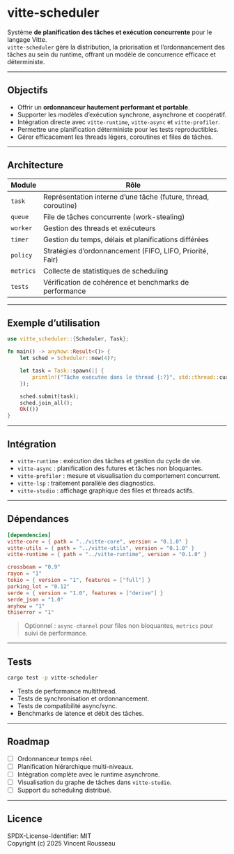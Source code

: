 

# vitte-scheduler

Système **de planification des tâches et exécution concurrente** pour le langage Vitte.  
`vitte-scheduler` gère la distribution, la priorisation et l’ordonnancement des tâches au sein du runtime, offrant un modèle de concurrence efficace et déterministe.

---

## Objectifs

- Offrir un **ordonnanceur hautement performant et portable**.  
- Supporter les modèles d’exécution synchrone, asynchrone et coopératif.  
- Intégration directe avec `vitte-runtime`, `vitte-async` et `vitte-profiler`.  
- Permettre une planification déterministe pour les tests reproductibles.  
- Gérer efficacement les threads légers, coroutines et files de tâches.

---

## Architecture

| Module        | Rôle |
|---------------|------|
| `task`        | Représentation interne d’une tâche (future, thread, coroutine) |
| `queue`       | File de tâches concurrente (work-stealing) |
| `worker`      | Gestion des threads et exécuteurs |
| `timer`       | Gestion du temps, délais et planifications différées |
| `policy`      | Stratégies d’ordonnancement (FIFO, LIFO, Priorité, Fair) |
| `metrics`     | Collecte de statistiques de scheduling |
| `tests`       | Vérification de cohérence et benchmarks de performance |

---

## Exemple d’utilisation

```rust
use vitte_scheduler::{Scheduler, Task};

fn main() -> anyhow::Result<()> {
    let sched = Scheduler::new(4)?;

    let task = Task::spawn(|| {
        println!("Tâche exécutée dans le thread {:?}", std::thread::current().id());
    });

    sched.submit(task);
    sched.join_all();
    Ok(())
}
```

---

## Intégration

- `vitte-runtime` : exécution des tâches et gestion du cycle de vie.  
- `vitte-async` : planification des futures et tâches non bloquantes.  
- `vitte-profiler` : mesure et visualisation du comportement concurrent.  
- `vitte-lsp` : traitement parallèle des diagnostics.  
- `vitte-studio` : affichage graphique des files et threads actifs.

---

## Dépendances

```toml
[dependencies]
vitte-core = { path = "../vitte-core", version = "0.1.0" }
vitte-utils = { path = "../vitte-utils", version = "0.1.0" }
vitte-runtime = { path = "../vitte-runtime", version = "0.1.0" }

crossbeam = "0.9"
rayon = "1"
tokio = { version = "1", features = ["full"] }
parking_lot = "0.12"
serde = { version = "1.0", features = ["derive"] }
serde_json = "1.0"
anyhow = "1"
thiserror = "1"
``` 

> Optionnel : `async-channel` pour files non bloquantes, `metrics` pour suivi de performance.

---

## Tests

```bash
cargo test -p vitte-scheduler
```

- Tests de performance multithread.  
- Tests de synchronisation et ordonnancement.  
- Tests de compatibilité async/sync.  
- Benchmarks de latence et débit des tâches.

---

## Roadmap

- [ ] Ordonnanceur temps réel.  
- [ ] Planification hiérarchique multi-niveaux.  
- [ ] Intégration complète avec le runtime asynchrone.  
- [ ] Visualisation du graphe de tâches dans `vitte-studio`.  
- [ ] Support du scheduling distribué.

---

## Licence

SPDX-License-Identifier: MIT  
Copyright (c) 2025 Vincent Rousseau
